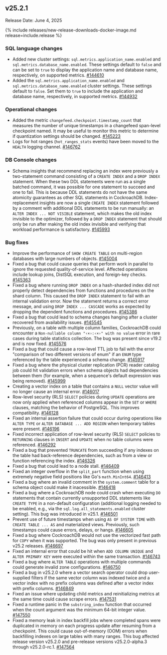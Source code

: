 ## v25.2.1

Release Date: June 4, 2025

{% include releases/new-release-downloads-docker-image.md release=include.release %}

<h3 id="v25-2-1-sql-language-changes">SQL language changes</h3>

- Added new cluster settings: `sql.metrics.application_name.enabled` and `sql.metrics.database_name.enabled`. These settings default to `false` and can be set to `true` to display the application name and database name, respectively, on supported metrics.
 [#144610][#144610]
- Added the `sql.metrics.application_name.enabled` and `sql.metrics.database_name.enabled` cluster settings. These settings default to `false`. Set them to `true` to include the application and database name, respectively, in supported metrics.
 [#144932][#144932]

<h3 id="v25-2-1-operational-changes">Operational changes</h3>

- Added the metric `changefeed.checkpoint.timestamp_count` that measures the number of unique timestamps in a changefeed span-level checkpoint named. It may be useful to monitor this metric to determine if quantization settings should be changed.
 [#145223][#145223]
- Logs for hot ranges (`hot_ranges_stats` events) have been moved to the `HEALTH` logging channel.
 [#146762][#146762]

<h3 id="v25-2-1-db-console-changes">DB Console changes</h3>

- Schema insights that recommend replacing an index were previously a two-statement command consisting of a `CREATE INDEX` and a `DROP INDEX` statement. When these two DDL statements were run as a single batched command, it was possible for one statement to succeed and one to fail. This is because DDL statements do not have the same atomicity guarantees as other SQL statements in CockroachDB. Index-replacement insights are now a single `CREATE INDEX` statement followed by a comment with additional DDL statements to be run manually: an `ALTER INDEX ... NOT VISIBLE` statement, which makes the old index invisible to the optimizer, followed by a `DROP INDEX` statement that should only be run after making the old index invisible and verifying that workload performance is satisfactory.
 [#145993][#145993]

<h3 id="v25-2-1-bug-fixes">Bug fixes</h3>

- Improve the performance of `SHOW CREATE TABLE` on multi-region databases with large numbers of objects.
 [#145004][#145004]
- Fixed a bug that could cause queries that perform work in parallel to ignore the requested quality-of-service level. Affected operations include lookup joins, DistSQL execution, and foreign-key checks.
 [#145363][#145363]
- Fixed a bug where running `DROP INDEX` on a hash-sharded index did not properly detect dependencies from functions and procedures on the shard column. This caused the `DROP INDEX` statement to fail with an internal validation error. Now the statement returns a correct error message, and using `DROP INDEX ... CASCADE` works as expected by dropping the dependent functions and procedures.
 [#145386][#145386]
- Fixed a bug that could lead to schema changes hanging after a cluster recovered from availability issues.
 [#145545][#145545]
- Previously, on a table with multiple column families, CockroachDB could encounter a `Non-nullable column "‹×›:‹×›" with no value` error in rare cases during table statistics collection. The bug was present since v19.2 and is now fixed.
 [#145576][#145576]
- Fixed a bug that could cause a row-level TTL job to fail with the error "comparison of two different versions of enum" if an `ENUM` type referenced by the table experienced a schema change.
 [#145917][#145917]
- Fixed a bug where the physical cluster replication (PCR) reader catalog job could hit validation errors when schema objects had dependencies between them (for example, when a sequence's default expression was being removed).
 [#145999][#145999]
- Creating a vector index on a table that contains a `NULL` vector value will no longer cause an internal error.
 [#146017][#146017]
- Row-level security (RLS) `SELECT` policies during `UPDATE` operations are now only applied when referenced columns appear in the `SET` or `WHERE` clauses, matching the behavior of PostgreSQL. This improves compatibility.
 [#146128][#146128]
- Fixed an internal assertion failure that could occur during operations like `ALTER TYPE` or `ALTER DATABASE ... ADD REGION` when temporary tables were present.
 [#146196][#146196]
- Fixed incorrect application of row-level security (RLS) `SELECT` policies to `RETURNING` clauses in `INSERT` and `UPDATE` when no table columns were referenced.
 [#146292][#146292]
- Fixed a bug that prevented `TRUNCATE` from succeeding if any indexes on the table had back-reference dependencies, such as from a view or function referencing the index.
 [#146326][#146326]
- Fixed a bug that could lead to a node stall.
 [#146409][#146409]
- Fixed an integer overflow in the `split_part` function when using extremely negative field positions like Go's `math.MinInt64`.
 [#146413][#146413]
- Fixed a bug where an invalid comment in the `system.comment` table for a schema object could make it inacessible.
 [#146418][#146418]
- Fixed a bug where a CockroachDB node could crash when executing `DO` statements that contain currently unsupported DDL statements like `CREATE TYPE` in a non-default configuration (additional logging needed to be enabled, e.g., via the `sql.log.all_statements.enabled` cluster setting). This bug was introduced in v25.1.
 [#146501][#146501]
- Prevent use of future timestamps when using `AS OF SYSTEM TIME` with `CREATE TABLE ... AS` and materialized views. Previously, such timestamps could cause errors, delays, or hangs.
 [#146605][#146605]
- Fixed a bug where CockroachDB would not use the vectorized fast path for `COPY` when it was supported. The bug was only present in previous v25.2 releases.
 [#146697][#146697]
- Fixed an internal error that could be hit when `ADD COLUMN UNIQUE` and `ALTER PRIMARY KEY` were executed within the same transaction.
 [#146743][#146743]
- Fixed a bug where `ALTER TABLE` operations with multiple commands could generate invalid zone configurations.
 [#146750][#146750]
- Fixed a bug in v25.2.0 where a vector search operator could drop user-supplied filters if the same vector column was indexed twice and a vector index with no prefix columns was defined after a vector index with prefix columns.
 [#146849][#146849]
- Fixed an issue where updating child metrics and reinitializing metrics at the same time could cause scrape errors.
 [#147531][#147531]
- Fixed a runtime panic in the `substring_index` function that occurred when the count argument was the minimum 64-bit integer value.
 [#147550][#147550]
- Fixed a memory leak in index backfill jobs where completed spans were duplicated in memory on each progress update after resuming from a checkpoint. This could cause out-of-memory (OOM) errors when backfilling indexes on large tables with many ranges. This bug affected release version v25.2.0 and pre-release versions v25.2.0-alpha.3 through v25.2.0-rc.1.
 [#147564][#147564]


[#146017]: https://github.com/cockroachdb/cockroach/pull/146017
[#146697]: https://github.com/cockroachdb/cockroach/pull/146697
[#147564]: https://github.com/cockroachdb/cockroach/pull/147564
[#147550]: https://github.com/cockroachdb/cockroach/pull/147550
[#146762]: https://github.com/cockroachdb/cockroach/pull/146762
[#145363]: https://github.com/cockroachdb/cockroach/pull/145363
[#146326]: https://github.com/cockroachdb/cockroach/pull/146326
[#146409]: https://github.com/cockroachdb/cockroach/pull/146409
[#145386]: https://github.com/cockroachdb/cockroach/pull/145386
[#145917]: https://github.com/cockroachdb/cockroach/pull/145917
[#146501]: https://github.com/cockroachdb/cockroach/pull/146501
[#146605]: https://github.com/cockroachdb/cockroach/pull/146605
[#145223]: https://github.com/cockroachdb/cockroach/pull/145223
[#145999]: https://github.com/cockroachdb/cockroach/pull/145999
[#146849]: https://github.com/cockroachdb/cockroach/pull/146849
[#147531]: https://github.com/cockroachdb/cockroach/pull/147531
[#144610]: https://github.com/cockroachdb/cockroach/pull/144610
[#146196]: https://github.com/cockroachdb/cockroach/pull/146196
[#145993]: https://github.com/cockroachdb/cockroach/pull/145993
[#146128]: https://github.com/cockroachdb/cockroach/pull/146128
[#146413]: https://github.com/cockroachdb/cockroach/pull/146413
[#146743]: https://github.com/cockroachdb/cockroach/pull/146743
[#146750]: https://github.com/cockroachdb/cockroach/pull/146750
[#144932]: https://github.com/cockroachdb/cockroach/pull/144932
[#145004]: https://github.com/cockroachdb/cockroach/pull/145004
[#145545]: https://github.com/cockroachdb/cockroach/pull/145545
[#145576]: https://github.com/cockroachdb/cockroach/pull/145576
[#146292]: https://github.com/cockroachdb/cockroach/pull/146292
[#146418]: https://github.com/cockroachdb/cockroach/pull/146418
